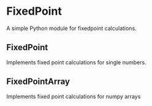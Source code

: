 # FixedPoint

A simple Python module for fixedpoint calculations.

## FixedPoint
Implements fixed point calculations for single numbers.

## FixedPointArray
Implements fixed point calculations for numpy arrays


